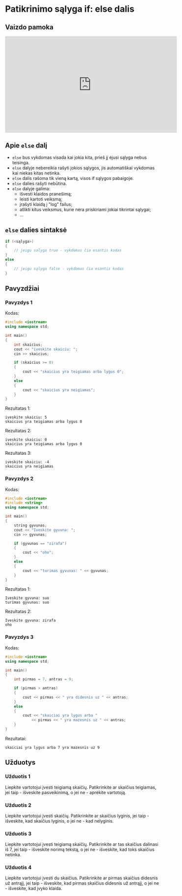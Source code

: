 
# Patikrinimo sąlyga if: else dalis

## Vaizdo pamoka

<iframe width="560" height="315" src="https://www.youtube.com/embed/pFPxvdYwx7c?start=6010&end=6865" title="YouTube video player" frameborder="0" allow="accelerometer; autoplay; clipboard-write; encrypted-media; gyroscope; picture-in-picture" allowfullscreen></iframe>

## Apie `else` dalį

- `else` bus vykdomas visada kai jokia kita, prieš jį ėjusi sąlyga nebus teisinga.
- `else` dalyje nebereikia rašyti jokios sąlygos, jis automatiškai vykdomas kai niekas kitas netinka.
- `else` dalis rašoma tik vieną kartą, visos if sąlygos pabaigoje.
- `else` dalies rašyti nebūtina.
- `else` dalyje galima:
  - išvesti klaidos pranešimą;
  - leisti kartoti veiksmą;
  - įrašyti klaidą į "log" failus;
  - atlikti kitus veiksmus, kurie nėra priskiriami jokiai tikrintai sąlygai;
  - ...

## `else` dalies sintaksė

```cpp
if (<sąlyga>)
{
    // jeigu salyga true - vykdomas čia esantis kodas
}
else
{
    // jeigu sąlyga false - vykdomas čia esantis kodas
}
```

## Pavyzdžiai

### Pavyzdys 1

Kodas:

```cpp
#include <iostream>
using namespace std;

int main()
{
	int skaicius;
	cout << "iveskite skaiciu: ";
	cin >> skaicius;

	if (skaicius >= 0)
	{
		cout << "skaicius yra teigiamas arba lygus 0";
	}
	else
	{
		cout << "skaicius yra neigiamas";
	}
}
```

Rezultatas 1:

```
iveskite skaiciu: 5
skaicius yra teigiamas arba lygus 0
```

Rezultatas 2:

```
iveskite skaiciu: 0
skaicius yra teigiamas arba lygus 0
```

Rezultatas 3:

```
iveskite skaiciu: -4
skaicius yra neigiamas
```

### Pavyzdys 2

Kodas:

```cpp
#include <iostream>
#include <string>
using namespace std;

int main()
{
	string gyvunas;
	cout << "Iveskite gyvuna: ";
	cin >> gyvunas;

	if (gyvunas == "zirafa")
	{
		cout << "oho";
	}
	else
	{
		cout << "turimas gyvunas: " << gyvunas;
	}
}
```

Rezultatas 1:

```
Iveskite gyvuna: suo
turimas gyvunas: suo
```

Rezultatas 2:

```
Iveskite gyvuna: zirafa
oho
```

### Pavyzdys 3

Kodas:

```cpp
#include <iostream>
using namespace std;

int main()
{
	int pirmas = 7, antras = 9;

	if (pirmas > antras)
	{
		cout << pirmas << " yra didesnis uz " << antras;
	}
	else
	{
		cout << "skaiciai yra lygus arba "
			<< pirmas << " yra mazesnis uz " << antras;
	}
}
```

Rezultatai:

```
skaiciai yra lygus arba 7 yra mazesnis uz 9
```

## Užduotys

### Užduotis 1

Liepkite vartotojui įvesti teigiamą skaičių. Patikrinkite ar skaičius teigiamas, jei taip - išveskite pasveikinimą, o jei ne - aprėkite vartotoją.

### Užduotis 2

Liepkite vartotojui įvesti skaičių. Patikrinkite ar skaičius lyginis, jei taip - išveskite, kad skaičius lyginis, o jei ne - kad nelyginis.

### Užduotis 3

Liepkite vartotojui įvesti teigiamą skaičių. Patikrinkite ar tas skaičius dalinasi iš 7, jei taip - išveskite norimą tekstą, o jei ne - išveskite, kad toks skaičius netinka.

### Užduotis 4

Liepkite vartotojui įvesti du skaičius. Patikrinkite ar pirmas skaičius didesnis už antrąjį, jei taip - išveskite, kad pirmas skaičius didesnis už antrąjį, o jei ne - išveskite, kad įvyko klaida.
